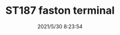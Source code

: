﻿---
layout: post 
title: ST187 faston terminal
tags: FA 187
categories: housing-terminal
overview: ST187 faston terminal
series: FA
part_number: 0501-1
thumb_img: 
small_img: static/202105/501-20210530.jpg
date: 2021/5/30 8:23:54
---



